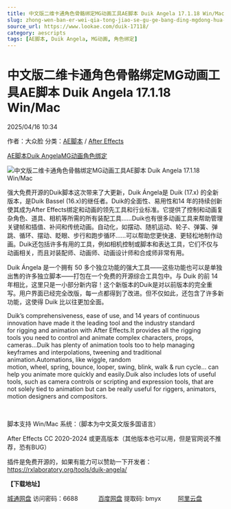 ```yaml
---
title: 中文版二维卡通角色骨骼绑定MG动画工具AE脚本 Duik Angela 17.1.18 Win/Mac
slug: zhong-wen-ban-er-wei-qia-tong-jiao-se-gu-ge-bang-ding-mgdong-hua-gong-ju-aejiao-ben-duik-angela-17-1-18-win-mac
source_url: https://www.lookae.com/duik-17118/
category: aescripts
tags: [AE脚本, Duik Angela, MG动画, 角色绑定]
---
```

# 中文版二维卡通角色骨骼绑定MG动画工具AE脚本 Duik Angela 17.1.18 Win/Mac

2025/04/16 10:34

作者：大众脸
分类：[AE脚本](https://www.lookae.com/after-effects/aescripts/) / [After Effects](https://www.lookae.com/after-effects/)

[AE脚本](https://www.lookae.com/tag/ae%e8%84%9a%e6%9c%ac/)[Duik Angela](https://www.lookae.com/tag/duik-angela/)[MG动画](https://www.lookae.com/tag/mg%e5%8a%a8%e7%94%bb/)[角色绑定](https://www.lookae.com/tag/%e8%a7%92%e8%89%b2%e7%bb%91%e5%ae%9a/)

![中文版二维卡通角色骨骼绑定MG动画工具AE脚本 Duik Angela 17.1.18 Win/Mac](https://www.lookae.com/wp-content/uploads/2023/02/Duik-Angela.jpg "中文版二维卡通角色骨骼绑定MG动画工具AE脚本 Duik Angela 17.1.18 Win/Mac-LookAE.com")

强大免费开源的Duik脚本这次带来了大更新，Duik Ángela是 Duik (17.x) 的全新版本，是Duik Bassel (16.x)的继任者。Duik的全面性、易用性和14 年的持续创新使其成为After Effects绑定和动画的领先工具和行业标准。它提供了控制和动画复杂角色、道具、相机等所需的所有装配工具……Duik也有很多动画工具来帮助管理关键帧和插值、补间和传统动画。自动化，如摆动、随机运动、轮子、弹簧、弹跳、循环、摆动、眨眼、步行和跑步循环……可以帮助您更快速、更轻松地制作动画。Duik还包括许多有用的工具，例如相机控制或脚本和表达工具，它们不仅与动画相关，而且对装配师、动画师、动画设计师和合成师非常有用。

Duik Ángela 是一个拥有 50 多个独立功能的强大工具——这些功能也可以是单独出售的许多独立脚本——打包在一个免费的开源综合工具包中。与 Duik 的前 14 年相比，这里只是一小部分新内容！这个新版本的Duik是对以前版本的完全重写。用户界面已经完全改版，每一点都得到了改进。但不仅如此，还包含了许多新功能，这使得 Duik 比以往更加全面。

Duik’s comprehensiveness, ease of use, and 14 years of continuous innovation have made it the leading tool and the industry standard for rigging and animation with After Effects.It provides all the rigging tools you need to control and animate complex characters, props, cameras…Duik has plenty of animation tools too to help managing keyframes and interpolations, tweening and traditional animation.Automations, like wiggle, random motion, wheel, spring, bounce, looper, swing, blink, walk & run cycle… can help you animate more quickly and easily.Duik also includes lots of useful tools, such as camera controls or scripting and expression tools, that are not solely tied to animation but can be really useful for riggers, animators, motion designers and compositors.

[﻿](https://cloud.video.taobao.com//play/u/705956171/p/1/e/6/t/1/397116067761.mp4)

脚本支持 Win/Mac 系统：（脚本为中文英文版多国语言）

After Effects CC 2020-2024 或更高版本（其他版本也可以用，但是官网说不推荐，恐有BUG）

插件是免费开源的，如果有能力可以赞助一下开发者：https://rxlaboratory.org/tools/duik-angela/

**【下载地址】**

[城通网盘](https://url70.ctfile.com/f/2827370-1497880013-c3d36f?p=4431) 访问密码：6688            [百度网盘](https://pan.baidu.com/s/15mDA7vuwhnFVix3PqDma6Q?pwd=bmyx) 提取码: bmyx          [阿里云盘](https://www.alipan.com/s/G9N6RJW33tn)
